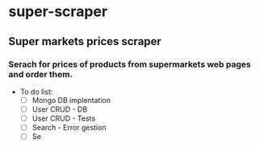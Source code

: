 # super-scraper
## Super markets prices scraper

### Serach for prices of products from supermarkets web pages and order them.

- To do list:
    - [ ] Mongo DB implentation
    * [ ] User CRUD - DB
    * [ ] User CRUD - Tests
    * [ ] Search - Error gestion 
    + [ ] Se
